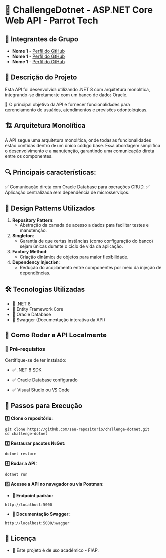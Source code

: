 # 🦷 ChallengeDotnet - ASP.NET Core Web API - Parrot Tech

## 👥 Integrantes do Grupo

- **Nome 1** - [Perfil do GitHub](https://github.com/usuario1)
- **Nome 1** - [Perfil do GitHub](https://github.com/usuario1)
- **Nome 1** - [Perfil do GitHub](https://github.com/usuario1)

## 📌 Descrição do Projeto

Esta API foi desenvolvida utilizando .NET 8 com arquitetura monolítica, integrando-se diretamente com um banco de dados Oracle.

🔹 O principal objetivo da API é fornecer funcionalidades para gerenciamento de usuários, atendimentos e previsões odontológicas.

## 🏗 Arquitetura Monolítica

A API segue uma arquitetura monolítica, onde todas as funcionalidades estão contidas dentro de um único código base. Essa abordagem simplifica o desenvolvimento e a manutenção, garantindo uma comunicação direta entre os componentes.

## 🔍 Principais características:

✅ Comunicação direta com Oracle Database para operações CRUD.
✅ Aplicação centralizada sem dependência de microsserviços.

## 🎨 Design Patterns Utilizados

1. **Repository Pattern**:
   - Abstração da camada de acesso a dados para facilitar testes e manutenção.
2. **Singleton**:
   - Garantia de que certas instâncias (como configuração do banco) sejam únicas durante o ciclo de vida da aplicação.
3. **Factory Method**:
   - Criação dinâmica de objetos para maior flexibilidade.
4. **Dependency Injection**:
   - Redução do acoplamento entre componentes por meio da injeção de dependências.

## 🛠 Tecnologias Utilizadas

- 🚀 .NET 8
- 💾 Entity Framework Core
- 🎯 Oracle Database
- 📜 Swagger (Documentação interativa da API)

## 🚀 Como Rodar a API Localmente

### 📌 Pré-requisitos

Certifique-se de ter instalado:

- ✅ .NET 8 SDK

- ✅ Oracle Database configurado

- ✅ Visual Studio ou VS Code

## 📄 Passos para Execução

**1️⃣ Clone o repositório:**
```
git clone https://github.com/seu-repositorio/challenge-dotnet.git
cd challenge-dotnet
```
**2️⃣ Restaurar pacotes NuGet:**
```
dotnet restore
```
**4️⃣ Rodar a API:**
```
dotnet run
```
**6️⃣ Acesse a API no navegador ou via Postman:**

- **🔗 Endpoint padrão:**
```
http://localhost:5000
```
- **📜 Documentação Swagger:**
```
http://localhost:5000/swagger
```

## 📜 Licença

- 📝 Este projeto é de uso acadêmico - FIAP.
